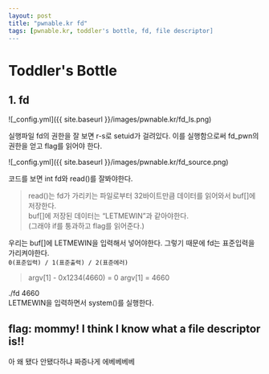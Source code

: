 ```yaml
---
layout: post
title: "pwnable.kr fd"
tags: [pwnable.kr, toddler's bottle, fd, file descriptor]
---
```


# Toddler's Bottle 
## 1. fd

![_config.yml]({{ site.baseurl }}/images/pwnable.kr/fd_ls.png)

실행파일 fd의 권한을 잘 보면 r-s로 setuid가 걸려있다. 이를 실행함으로써 fd_pwn의 권한을 얻고 flag를 읽어야 한다.

![_config.yml]({{ site.baseurl }}/images/pwnable.kr/fd_source.png)

코드를 보면 int fd와 read()를 잘봐야한다.  
> read()는  fd가 가리키는 파일로부터 32바이트만큼 데이터를 읽어와서 buf[]에 저장한다.  
> buf[]에 저장된 데이터는 “LETMEWIN”과 같아야한다.  
(그래야 if를 퉁과하고 flag를 읽어준다.)  

우리는 buf[]에 LETMEWIN을 입력해서 넣어야한다. 그렇기 때문에 fd는 표준입력을 가리켜야한다.  
```0(표준입력) / 1(표준출력) / 2(표준에러)```

> argv[1] - 0x1234(4660) = 0
> argv[1] = 4660

./fd 4660  
LETMEWIN을 입력하면서 system()를 실행한다.  

## flag: mommy! I think I know what a file descriptor is!!
아 왜 됐다 안됐다하냐 짜증나게 에베베베베
